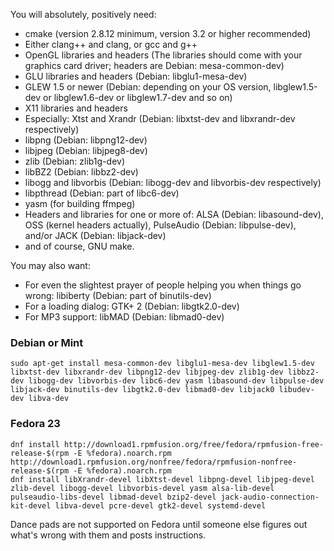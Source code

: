 You will absolutely, positively need:

* cmake (version 2.8.12 minimum, version 3.2 or higher recommended)
* Either clang++ and clang, or gcc and g++
* OpenGL libraries and headers (The libraries should come with your graphics card driver; headers are Debian: mesa-common-dev)
* GLU libraries and headers (Debian: libglu1-mesa-dev)
* GLEW 1.5 or newer (Debian: depending on your OS version, libglew1.5-dev or libglew1.6-dev or libglew1.7-dev and so on)
* X11 libraries and headers
* Especially: Xtst and Xrandr (Debian: libxtst-dev and libxrandr-dev respectively)
* libpng (Debian: libpng12-dev)
* libjpeg (Debian: libjpeg8-dev)
* zlib (Debian: zlib1g-dev)
* libBZ2 (Debian: libbz2-dev)
* libogg and libvorbis (Debian: libogg-dev and libvorbis-dev respectively)
* libpthread (Debian: part of libc6-dev)
* yasm (for building ffmpeg)
* Headers and libraries for one or more of: ALSA  (Debian: libasound-dev), OSS (kernel headers actually), PulseAudio (Debian: libpulse-dev), and/or JACK (Debian: libjack-dev)
* and of course, GNU make.

You may also want:

* For even the slightest prayer of people helping you when things go wrong: libiberty (Debian: part of binutils-dev)
* For a loading dialog: GTK+ 2 (Debian: libgtk2.0-dev)
* For MP3 support: libMAD (Debian: libmad0-dev)


### Debian or Mint
```
sudo apt-get install mesa-common-dev libglu1-mesa-dev libglew1.5-dev libxtst-dev libxrandr-dev libpng12-dev libjpeg-dev zlib1g-dev libbz2-dev libogg-dev libvorbis-dev libc6-dev yasm libasound-dev libpulse-dev libjack-dev binutils-dev libgtk2.0-dev libmad0-dev libjack0 libudev-dev libva-dev
```

### Fedora 23
```
dnf install http://download1.rpmfusion.org/free/fedora/rpmfusion-free-release-$(rpm -E %fedora).noarch.rpm http://download1.rpmfusion.org/nonfree/fedora/rpmfusion-nonfree-release-$(rpm -E %fedora).noarch.rpm
dnf install libXrandr-devel libXtst-devel libpng-devel libjpeg-devel zlib-devel libogg-devel libvorbis-devel yasm alsa-lib-devel pulseaudio-libs-devel libmad-devel bzip2-devel jack-audio-connection-kit-devel libva-devel pcre-devel gtk2-devel systemd-devel
```
Dance pads are not supported on Fedora until someone else figures out what's wrong with them and posts instructions.